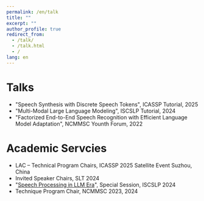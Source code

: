 ```yaml
---
permalink: /en/talk
title: ""
excerpt: ""
author_profile: true
redirect_from: 
  - /talk/
  - /talk.html
  - /
lang: en
---
```


# Talks

- "Speech Synthesis with Discrete Speech Tokens", ICASSP Tutorial, 2025
- "Multi-Modal Large Language Modeling", ISCSLP Tutorial, 2024
- "Factorized End-to-End Speech Recognition with Efficient Language Model Adaptation", NCMMSC Younth Forum, 2022

# Academic Servcies

- LAC – Technical Program Chairs, ICASSP 2025 Satellite Event Suzhou, China
- Invited Speaker Chairs, SLT 2024
- "[Speech Processing in LLM Era](http://www.iscslp2024.com/LLM)", Special Session, ISCSLP 2024
- Technique Program Chair, NCMMSC 2023, 2024

